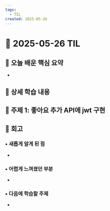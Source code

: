 ```yaml
---
tags:
  - TIL
created: 2025-05-26
---
```


# 📘 2025-05-26 TIL

## 📌 오늘 배운 핵심 요약
-


## 🧠 상세 학습 내용

## 📍 주제 1: 좋아요 추가 API에 jwt 구현





## 💭 회고

### • 새롭게 알게 된 점
-  

### • 어렵게 느껴졌던 부분
 - 

### • 다음에 학습할 주제
 - 

